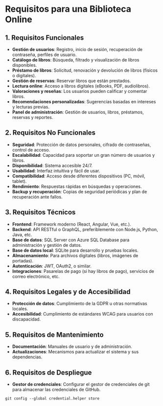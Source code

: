 # Requisitos para una Biblioteca Online

## 1. Requisitos Funcionales

- **Gestión de usuarios**: Registro, inicio de sesión, recuperación de contraseña, perfiles de usuario.
- **Catálogo de libros**: Búsqueda, filtrado y visualización de libros disponibles.
- **Préstamo de libros**: Solicitud, renovación y devolución de libros (físicos o digitales).
- **Gestión de reservas**: Reservar libros que están prestados.
- **Lectura online**: Acceso a libros digitales (eBooks, PDF, audiolibros).
- **Valoraciones y reseñas**: Los usuarios pueden calificar y comentar libros.
- **Recomendaciones personalizadas**: Sugerencias basadas en intereses y lecturas previas.
- **Panel de administración**: Gestión de usuarios, libros, préstamos, reservas y reportes.

## 2. Requisitos No Funcionales

- **Seguridad**: Protección de datos personales, cifrado de contraseñas, control de acceso.
- **Escalabilidad**: Capacidad para soportar un gran número de usuarios y libros.
- **Disponibilidad**: Sistema accesible 24/7.
- **Usabilidad**: Interfaz intuitiva y fácil de usar.
- **Compatibilidad**: Acceso desde diferentes dispositivos (PC, móvil, tablet).
- **Rendimiento**: Respuestas rápidas en búsquedas y operaciones.
- **Backup y recuperación**: Copias de seguridad periódicas y plan de recuperación ante fallos.

## 3. Requisitos Técnicos

- **Frontend**: Framework moderno (React, Angular, Vue, etc.).
- **Backend**: API RESTful o GraphQL, preferiblemente con Node.js, Python, Java, etc.
- **Base de datos**: SQL Server con Azure SQL Database para administración y gestión de datos.
- **Base de datos local**: SQLite para desarrollo y pruebas locales.
- **Almacenamiento**: Para archivos digitales (libros, imágenes de portadas).
- **Autenticación**: JWT, OAuth2, o similar.
- **Integraciones**: Pasarelas de pago (si hay libros de pago), servicios de correo electrónico, etc.

## 4. Requisitos Legales y de Accesibilidad

- **Protección de datos**: Cumplimiento de la GDPR u otras normativas locales.
- **Accesibilidad**: Cumplimiento de estándares WCAG para usuarios con discapacidad.

## 5. Requisitos de Mantenimiento

- **Documentación**: Manuales de usuario y de administración.
- **Actualizaciones**: Mecanismos para actualizar el sistema y sus dependencias.

## 6. Requisitos de Despliegue

- **Gestor de credenciales**: Configurar el gestor de credenciales de git para almacenar las credenciales de GitHub.

```
git config --global credential.helper store
```

